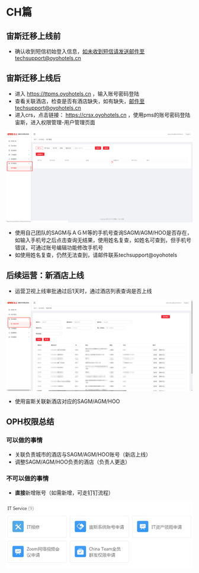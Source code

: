 # CH篇

## 宙斯迁移上线前

* 确认收到短信初始登入信息，如未收到短信请发送邮件至techsupport@oyohotels.cn

## 宙斯迁移上线后

* 进入 https://ttpms.oyohotels.cn ，输入账号密码登陆
* 查看关联酒店，检查是否有酒店缺失，如有缺失，邮件至techsupport@oyohotels.cn 
* 进入crs，点击链接： https://crsx.oyohotels.cn ，使用pms的账号密码登陆宙斯，进入权限管理-用户管理页面

![](../../.gitbook/assets/image%20%2891%29.png)

* 使用自己团队的SAGM与ＡＧＭ等的手机号查询SAGM/AGM/HOO是否存在，如输入手机号之后点击查询无结果，使用姓名复查，如姓名可查到，但手机号错误，可通过账号编辑功能修改手机号
* 如使用姓名复查，仍然无法查到，请邮件联系techsupport@oyohotels 

## 后续运营：新酒店上线

* 运营卫视上线审批通过后1天时，通过酒店列表查询是否上线

![](../../.gitbook/assets/image%20%28125%29.png)

* 使用宙斯关联新酒店对应的SAGM/AGM/HOO

## OPH权限总结

### 可以做的事情

* 关联负责城市的酒店与SAGM/AGM/HOO账号（新店上线）
* 调整SAGM/AGM/HOO负责的酒店（负责人更迭）

### 不可以做的事情

* **直接**新增账号（如需新增，可走钉钉流程）

![&#x9489;&#x9489;&#x7533;&#x8BF7;&#x8D26;&#x53F7;&#x6D41;&#x7A0B;](../../.gitbook/assets/image%20%28322%29.png)





